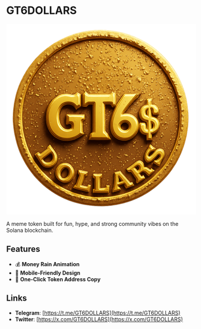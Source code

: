 # GT6DOLLARS 

![Logo](logo.png)

A meme token built for fun, hype, and strong community vibes on the Solana blockchain.

## Features
- 💰 **Money Rain Animation**  
- 📱 **Mobile-Friendly Design**  
- 🔗 **One-Click Token Address Copy**  

## Links
- **Telegram**: [https://t.me/GT6DOLLARS](https://t.me/GT6DOLLARS)  
- **Twitter**: [https://x.com/GT6DOLLARS](https://x.com/GT6DOLLARS)  
